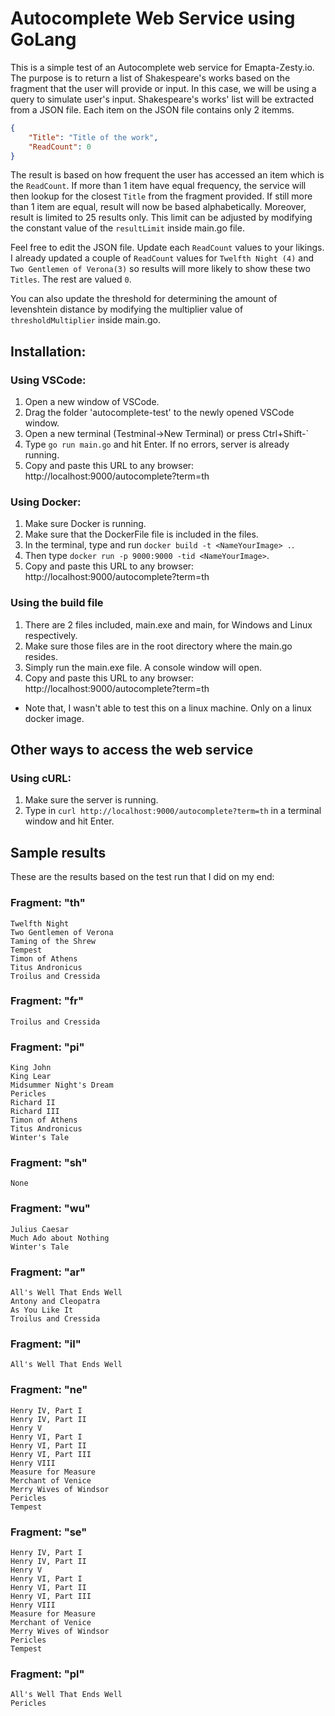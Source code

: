 # Autocomplete Web Service using GoLang

This is a simple test of an Autocomplete web service for Emapta-Zesty.io. The purpose is to return a list of Shakespeare's works based on the fragment that the user will provide or input. In this case, we will be using a query to simulate user's input. Shakespeare's works' list will be extracted from a JSON file. Each item on the JSON file contains only 2 itemms.

```JSON
{
    "Title": "Title of the work",
    "ReadCount": 0
}
```

The result is based on how frequent the user has accessed an item which is the `ReadCount`. If more than 1 item have equal frequency, the service will then lookup for the closest `Title` from the fragment provided. If still more than 1 item are equal, result will now be based alphabetically. Moreover, result is limited to 25 results only. This limit can be adjusted by modifying the constant value of the `resultLimit` inside main.go file.

Feel free to edit the JSON file. Update each `ReadCount` values to your likings. I already updated a couple of `ReadCount` values for `Twelfth Night (4)` and `Two Gentlemen of Verona(3)` so results will more likely to show these two `Titles`. The rest are valued `0`.

You can also update the threshold for determining the amount of levenshtein distance by modifying the multiplier value of `thresholdMultiplier` inside main.go.

## Installation:

### Using VSCode:

1. Open a new window of VSCode.
2. Drag the folder 'autocomplete-test' to the newly opened VSCode window.
3. Open a new terminal (Testminal->New Terminal) or press Ctrl+Shift-`
4. Type `go run main.go` and hit Enter. If no errors, server is already running.
5. Copy and paste this URL to any browser: http://localhost:9000/autocomplete?term=th

### Using Docker:

1. Make sure Docker is running.
2. Make sure that the DockerFile file is included in the files.
3. In the terminal, type and run `docker build -t <NameYourImage> .`.
4. Then type `docker run -p 9000:9000 -tid <NameYourImage>`.
5. Copy and paste this URL to any browser: http://localhost:9000/autocomplete?term=th

### Using the build file

1. There are 2 files included, main.exe and main, for Windows and Linux respectively.
2. Make sure those files are in the root directory where the main.go resides.
3. Simply run the main.exe file. A console window will open.
4. Copy and paste this URL to any browser: http://localhost:9000/autocomplete?term=th

- Note that, I wasn't able to test this on a linux machine. Only on a linux docker image.

## Other ways to access the web service

### Using cURL:

1. Make sure the server is running.
2. Type in `curl http://localhost:9000/autocomplete?term=th` in a terminal window and hit Enter.

## Sample results

These are the results based on the test run that I did on my end:

### Fragment: "th"
    Twelfth Night
    Two Gentlemen of Verona
    Taming of the Shrew
    Tempest
    Timon of Athens
    Titus Andronicus
    Troilus and Cressida

### Fragment: "fr"
    Troilus and Cressida

### Fragment: "pi"
    King John
    King Lear
    Midsummer Night's Dream
    Pericles
    Richard II
    Richard III
    Timon of Athens
    Titus Andronicus
    Winter's Tale

### Fragment: "sh"
    None

### Fragment: "wu"
    Julius Caesar
    Much Ado about Nothing
    Winter's Tale

### Fragment: "ar"
    All's Well That Ends Well
    Antony and Cleopatra
    As You Like It
    Troilus and Cressida

### Fragment: "il"
    All's Well That Ends Well

### Fragment: "ne"
    Henry IV, Part I
    Henry IV, Part II
    Henry V
    Henry VI, Part I
    Henry VI, Part II
    Henry VI, Part III
    Henry VIII
    Measure for Measure
    Merchant of Venice
    Merry Wives of Windsor
    Pericles
    Tempest

### Fragment: "se"
    Henry IV, Part I
    Henry IV, Part II
    Henry V
    Henry VI, Part I
    Henry VI, Part II
    Henry VI, Part III
    Henry VIII
    Measure for Measure
    Merchant of Venice
    Merry Wives of Windsor
    Pericles
    Tempest
### Fragment: "pl"

    All's Well That Ends Well
    Pericles